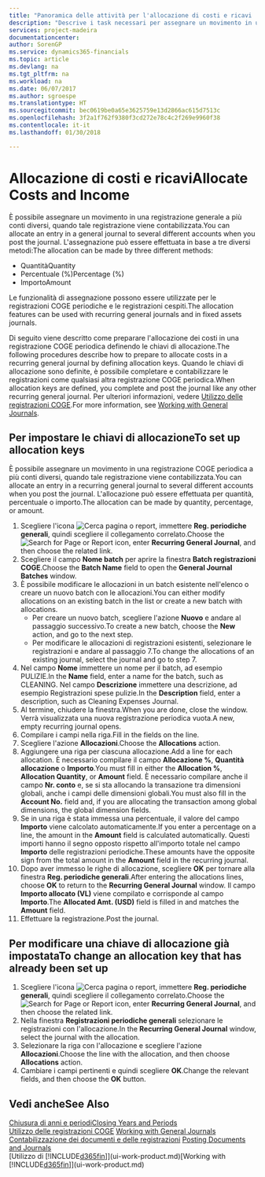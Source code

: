 ```yaml
---
title: "Panoramica delle attività per l'allocazione di costi e ricavi | Documenti Microsoft"
description: "Descrive i task necessari per assegnare un movimento in una registrazione COGE a più conti diversi, quando tale registrazione viene contabilizzata."
services: project-madeira
documentationcenter: 
author: SorenGP
ms.service: dynamics365-financials
ms.topic: article
ms.devlang: na
ms.tgt_pltfrm: na
ms.workload: na
ms.date: 06/07/2017
ms.author: sgroespe
ms.translationtype: HT
ms.sourcegitcommit: bec0619be0a65e3625759e13d2866ac615d7513c
ms.openlocfilehash: 3f2a1f762f9380f3cd272e78c4c2f269e9960f38
ms.contentlocale: it-it
ms.lasthandoff: 01/30/2018

---
```

# <a name="allocate-costs-and-income"></a><span data-ttu-id="861a2-103">Allocazione di costi e ricavi</span><span class="sxs-lookup"><span data-stu-id="861a2-103">Allocate Costs and Income</span></span>
<span data-ttu-id="861a2-104">È possibile assegnare un movimento in una registrazione generale a più conti diversi, quando tale registrazione viene contabilizzata.</span><span class="sxs-lookup"><span data-stu-id="861a2-104">You can allocate an entry in a general journal to several different accounts when you post the journal.</span></span> <span data-ttu-id="861a2-105">L'assegnazione può essere effettuata in base a tre diversi metodi:</span><span class="sxs-lookup"><span data-stu-id="861a2-105">The allocation can be made by three different methods:</span></span>

* <span data-ttu-id="861a2-106">Quantità</span><span class="sxs-lookup"><span data-stu-id="861a2-106">Quantity</span></span>
* <span data-ttu-id="861a2-107">Percentuale (%)</span><span class="sxs-lookup"><span data-stu-id="861a2-107">Percentage (%)</span></span>
* <span data-ttu-id="861a2-108">Importo</span><span class="sxs-lookup"><span data-stu-id="861a2-108">Amount</span></span>

<span data-ttu-id="861a2-109">Le funzionalità di assegnazione possono essere utilizzate per le registrazioni COGE periodiche e le registrazioni cespiti.</span><span class="sxs-lookup"><span data-stu-id="861a2-109">The allocation features can be used with recurring general journals and in fixed assets journals.</span></span>
<!--You can also distribute the cost or revenue of a line to an intercompany partner when you post a sales or purchase document. When you post the document, a line will be posted in your general journal, and a corresponding line will be created in the intercompany outbox.-->

<span data-ttu-id="861a2-110">Di seguito viene descritto come preparare l'allocazione dei costi in una registrazione COGE periodica definendo le chiavi di allocazione.</span><span class="sxs-lookup"><span data-stu-id="861a2-110">The following procedures describe how to prepare to allocate costs in a recurring general journal by defining allocation keys.</span></span> <span data-ttu-id="861a2-111">Quando le chiavi di allocazione sono definite, è possibile completare e contabilizzare le registrazioni come qualsiasi altra registrazione COGE periodica.</span><span class="sxs-lookup"><span data-stu-id="861a2-111">When allocation keys are defined, you complete and post the journal like any other recurring general journal.</span></span> <span data-ttu-id="861a2-112">Per ulteriori informazioni, vedere [Utilizzo delle registrazioni COGE](ui-work-general-journals.md).</span><span class="sxs-lookup"><span data-stu-id="861a2-112">For more information, see [Working with General Journals](ui-work-general-journals.md).</span></span>

## <a name="to-set-up-allocation-keys"></a><span data-ttu-id="861a2-113">Per impostare le chiavi di allocazione</span><span class="sxs-lookup"><span data-stu-id="861a2-113">To set up allocation keys</span></span>
<span data-ttu-id="861a2-114">È possibile assegnare un movimento in una registrazione COGE periodica a più conti diversi, quando tale registrazione viene contabilizzata.</span><span class="sxs-lookup"><span data-stu-id="861a2-114">You can allocate an entry in a recurring general journal to several different accounts when you post the journal.</span></span> <span data-ttu-id="861a2-115">L'allocazione può essere effettuata per quantità, percentuale o importo.</span><span class="sxs-lookup"><span data-stu-id="861a2-115">The allocation can be made by quantity, percentage, or amount.</span></span>
1. <span data-ttu-id="861a2-116">Scegliere l'icona ![Cerca pagina o report](media/ui-search/search_small.png "icona Cerca pagina o report"), immettere **Reg. periodiche generali**, quindi scegliere il collegamento correlato.</span><span class="sxs-lookup"><span data-stu-id="861a2-116">Choose the ![Search for Page or Report](media/ui-search/search_small.png "Search for Page or Report icon") icon, enter **Recurring General Journal**, and then choose the related link.</span></span>
2. <span data-ttu-id="861a2-117">Scegliere il campo **Nome batch** per aprire la finestra **Batch registrazioni COGE**.</span><span class="sxs-lookup"><span data-stu-id="861a2-117">Choose the **Batch Name** field to open the **General Journal Batches** window.</span></span>
3. <span data-ttu-id="861a2-118">È possibile modificare le allocazioni in un batch esistente nell'elenco o creare un nuovo batch con le allocazioni.</span><span class="sxs-lookup"><span data-stu-id="861a2-118">You can either modify allocations on an existing batch in the list or create a new batch with allocations.</span></span>
   * <span data-ttu-id="861a2-119">Per creare un nuovo batch, scegliere l'azione **Nuovo** e andare al passaggio successivo.</span><span class="sxs-lookup"><span data-stu-id="861a2-119">To create a new batch, choose the **New** action, and go to the next step.</span></span>
   * <span data-ttu-id="861a2-120">Per modificare le allocazioni di registrazioni esistenti, selezionare le registrazioni e andare al passaggio 7.</span><span class="sxs-lookup"><span data-stu-id="861a2-120">To change the allocations of an existing journal, select the journal and go to step 7.</span></span>    
4. <span data-ttu-id="861a2-121">Nel campo **Nome** immettere un nome per il batch, ad esempio PULIZIE.</span><span class="sxs-lookup"><span data-stu-id="861a2-121">In the **Name** field, enter a name for the batch, such as CLEANING.</span></span> <span data-ttu-id="861a2-122">Nel campo **Descrizione** immettere una descrizione, ad esempio Registrazioni spese pulizie.</span><span class="sxs-lookup"><span data-stu-id="861a2-122">In the **Description** field, enter a description, such as Cleaning Expenses Journal.</span></span>
5. <span data-ttu-id="861a2-123">Al termine, chiudere la finestra.</span><span class="sxs-lookup"><span data-stu-id="861a2-123">When you are done, close the window.</span></span> <span data-ttu-id="861a2-124">Verrà visualizzata una nuova registrazione periodica vuota.</span><span class="sxs-lookup"><span data-stu-id="861a2-124">A new, empty recurring journal opens.</span></span>
6. <span data-ttu-id="861a2-125">Compilare i campi nella riga.</span><span class="sxs-lookup"><span data-stu-id="861a2-125">Fill in the fields on the line.</span></span>
7. <span data-ttu-id="861a2-126">Scegliere l'azione **Allocazioni**.</span><span class="sxs-lookup"><span data-stu-id="861a2-126">Choose the **Allocations** action.</span></span>
8. <span data-ttu-id="861a2-127">Aggiungere una riga per ciascuna allocazione.</span><span class="sxs-lookup"><span data-stu-id="861a2-127">Add a line for each allocation.</span></span> <span data-ttu-id="861a2-128">È necessario compilare il campo **Allocazione %**, **Quantità allocazione** o **Importo**.</span><span class="sxs-lookup"><span data-stu-id="861a2-128">You must fill in either the **Allocation %**, **Allocation Quantity**, or **Amount** field.</span></span> <span data-ttu-id="861a2-129">È necessario compilare anche il campo **Nr. conto** e, se si sta allocando la transazione tra dimensioni globali, anche i campi delle dimensioni globali.</span><span class="sxs-lookup"><span data-stu-id="861a2-129">You must also fill in the **Account No.** field and, if you are allocating the transaction among global dimensions, the global dimension fields.</span></span>
9. <span data-ttu-id="861a2-130">Se in una riga è stata immessa una percentuale, il valore del campo **Importo** viene calcolato automaticamente.</span><span class="sxs-lookup"><span data-stu-id="861a2-130">If you enter a percentage on a line, the amount in the **Amount** field is calculated automatically.</span></span> <span data-ttu-id="861a2-131">Questi importi hanno il segno opposto rispetto all'importo totale nel campo **Importo** delle registrazioni periodiche.</span><span class="sxs-lookup"><span data-stu-id="861a2-131">These amounts have the opposite sign from the total amount in the **Amount** field in the recurring journal.</span></span>
10. <span data-ttu-id="861a2-132">Dopo aver immesso le righe di allocazione, scegliere **OK** per tornare alla finestra **Reg. periodiche generali**.</span><span class="sxs-lookup"><span data-stu-id="861a2-132">After entering the allocations lines, choose **OK** to return to the **Recurring General Journal** window.</span></span> <span data-ttu-id="861a2-133">Il campo **Importo allocato (VL)** viene compilato e corrisponde al campo **Importo**.</span><span class="sxs-lookup"><span data-stu-id="861a2-133">The **Allocated Amt. (USD)** field is filled in and matches the **Amount** field.</span></span>
11. <span data-ttu-id="861a2-134">Effettuare la registrazione.</span><span class="sxs-lookup"><span data-stu-id="861a2-134">Post the journal.</span></span>

## <a name="to-change-an-allocation-key-that-has-already-been-set-up"></a><span data-ttu-id="861a2-135">Per modificare una chiave di allocazione già impostata</span><span class="sxs-lookup"><span data-stu-id="861a2-135">To change an allocation key that has already been set up</span></span>
1. <span data-ttu-id="861a2-136">Scegliere l'icona ![Cerca pagina o report](media/ui-search/search_small.png "icona Cerca pagina o report"), immettere **Reg. periodiche generali**, quindi scegliere il collegamento correlato.</span><span class="sxs-lookup"><span data-stu-id="861a2-136">Choose the ![Search for Page or Report](media/ui-search/search_small.png "Search for Page or Report icon") icon, enter **Recurring General Journal**, and then choose the related link.</span></span>
2. <span data-ttu-id="861a2-137">Nella finestra **Registrazioni periodiche generali** selezionare le registrazioni con l'allocazione.</span><span class="sxs-lookup"><span data-stu-id="861a2-137">In the **Recurring General Journal** window, select the journal with the allocation.</span></span>
3. <span data-ttu-id="861a2-138">Selezionare la riga con l'allocazione e scegliere l'azione **Allocazioni**.</span><span class="sxs-lookup"><span data-stu-id="861a2-138">Choose the line with the allocation, and then choose **Allocations** action.</span></span>
4. <span data-ttu-id="861a2-139">Cambiare i campi pertinenti e quindi scegliere **OK**.</span><span class="sxs-lookup"><span data-stu-id="861a2-139">Change the relevant fields, and then choose the **OK** button.</span></span>

## <a name="see-also"></a><span data-ttu-id="861a2-140">Vedi anche</span><span class="sxs-lookup"><span data-stu-id="861a2-140">See Also</span></span>
[<span data-ttu-id="861a2-141">Chiusura di anni e periodi</span><span class="sxs-lookup"><span data-stu-id="861a2-141">Closing Years and Periods</span></span>](year-close-years-periods.md)  
<span data-ttu-id="861a2-142">[Utilizzo delle registrazioni COGE](ui-work-general-journals.md)  </span><span class="sxs-lookup"><span data-stu-id="861a2-142">[Working with General Journals](ui-work-general-journals.md)  </span></span>  
<span data-ttu-id="861a2-143">[Contabilizzazione dei documenti e delle registrazioni](ui-post-documents-journals.md)  </span><span class="sxs-lookup"><span data-stu-id="861a2-143">[Posting Documents and Journals](ui-post-documents-journals.md)  </span></span>  
<span data-ttu-id="861a2-144">[Utilizzo di [!INCLUDE[d365fin](includes/d365fin_md.md)]](ui-work-product.md)</span><span class="sxs-lookup"><span data-stu-id="861a2-144">[Working with [!INCLUDE[d365fin](includes/d365fin_md.md)]](ui-work-product.md)</span></span>

